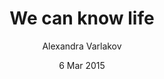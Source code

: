 ---
title: We can know life
author: Alexandra Varlakov
affiliation: University of Queensland
layout: bite
status: forthcoming
date: 6 Mar 2015
---